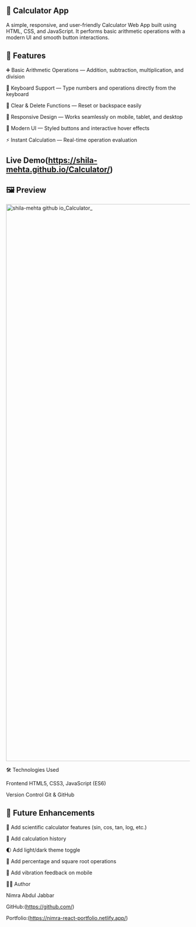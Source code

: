 
## 🧮 Calculator App

A simple, responsive, and user-friendly Calculator Web App built using HTML, CSS, and JavaScript.
It performs basic arithmetic operations with a modern UI and smooth button interactions.

## 🌟 Features

➕ Basic Arithmetic Operations — Addition, subtraction, multiplication, and division

🧠 Keyboard Support — Type numbers and operations directly from the keyboard

🧹 Clear & Delete Functions — Reset or backspace easily

💫 Responsive Design — Works seamlessly on mobile, tablet, and desktop

🎨 Modern UI — Styled buttons and interactive hover effects

⚡ Instant Calculation — Real-time operation evaluation

## Live Demo(https://shila-mehta.github.io/Calculator/)

## 🖼️ Preview
<img width="1944" height="1522" alt="shila-mehta github io_Calculator_" src="https://github.com/user-attachments/assets/e12f6c88-185e-4259-9152-fbddd715a85e" />

🛠️ Technologies Used

Frontend	HTML5, CSS3, JavaScript (ES6)

Version Control	Git & GitHub

## 🚀 Future Enhancements

🧮 Add scientific calculator features (sin, cos, tan, log, etc.)

💾 Add calculation history

🌓 Add light/dark theme toggle

🔢 Add percentage and square root operations

📱 Add vibration feedback on mobile

👩‍💻 Author

Nimra Abdul Jabbar

GitHub:(https://github.com/)

Portfolio:(https://nimra-react-portfolio.netlify.app/)
